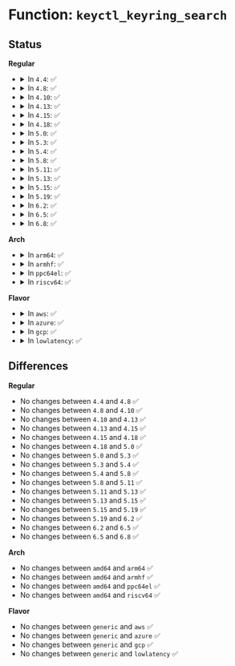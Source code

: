 # Function: <code>keyctl_keyring_search</code>

## Status
<b>Regular</b>
<ul>
<li>
<details>
<summary>In <code>4.4</code>: ✅</summary>

```c
long int keyctl_keyring_search(key_serial_t ringid, const char *_type, const char *_description, key_serial_t destringid);
```

**Collision:** Unique Global

**Inline:** No

**Transformation:** False

**Instances:**

```
In security/keys/keyctl.c (ffffffff813326b0)
Location: security/keys/keyctl.c:627
Inline: False
Direct callers:
  - security/keys/keyctl.c:SyS_keyctl
  - security/keys/compat.c:compat_SyS_keyctl
```
**Symbols:**

```
ffffffff813326b0-ffffffff81332876: keyctl_keyring_search (STB_GLOBAL)
```
</details>
</li>
<li>
<details>
<summary>In <code>4.8</code>: ✅</summary>

```c
long int keyctl_keyring_search(key_serial_t ringid, const char *_type, const char *_description, key_serial_t destringid);
```

**Collision:** Unique Global

**Inline:** No

**Transformation:** False

**Instances:**

```
In security/keys/keyctl.c (ffffffff81367500)
Location: security/keys/keyctl.c:655
Inline: False
Direct callers:
  - security/keys/keyctl.c:SyS_keyctl
  - security/keys/compat.c:compat_SyS_keyctl
```
**Symbols:**

```
ffffffff81367500-ffffffff813676c6: keyctl_keyring_search (STB_GLOBAL)
```
</details>
</li>
<li>
<details>
<summary>In <code>4.10</code>: ✅</summary>

```c
long int keyctl_keyring_search(key_serial_t ringid, const char *_type, const char *_description, key_serial_t destringid);
```

**Collision:** Unique Global

**Inline:** No

**Transformation:** False

**Instances:**

```
In security/keys/keyctl.c (ffffffff8137dd20)
Location: security/keys/keyctl.c:655
Inline: False
Direct callers:
  - security/keys/keyctl.c:SyS_keyctl
  - security/keys/compat.c:compat_SyS_keyctl
```
**Symbols:**

```
ffffffff8137dd20-ffffffff8137dee6: keyctl_keyring_search (STB_GLOBAL)
```
</details>
</li>
<li>
<details>
<summary>In <code>4.13</code>: ✅</summary>

```c
long int keyctl_keyring_search(key_serial_t ringid, const char *_type, const char *_description, key_serial_t destringid);
```

**Collision:** Unique Global

**Inline:** No

**Transformation:** False

**Instances:**

```
In security/keys/keyctl.c (ffffffff81391b10)
Location: security/keys/keyctl.c:660
Inline: False
Direct callers:
  - security/keys/keyctl.c:SyS_keyctl
  - security/keys/compat.c:compat_SyS_keyctl
```
**Symbols:**

```
ffffffff81391b10-ffffffff81391cbb: keyctl_keyring_search (STB_GLOBAL)
```
</details>
</li>
<li>
<details>
<summary>In <code>4.15</code>: ✅</summary>

```c
long int keyctl_keyring_search(key_serial_t ringid, const char *_type, const char *_description, key_serial_t destringid);
```

**Collision:** Unique Global

**Inline:** No

**Transformation:** False

**Instances:**

```
In security/keys/keyctl.c (ffffffff813b7150)
Location: security/keys/keyctl.c:660
Inline: False
Direct callers:
  - security/keys/keyctl.c:SyS_keyctl
  - security/keys/compat.c:compat_SyS_keyctl
```
**Symbols:**

```
ffffffff813b7150-ffffffff813b72fb: keyctl_keyring_search (STB_GLOBAL)
```
</details>
</li>
<li>
<details>
<summary>In <code>4.18</code>: ✅</summary>

```c
long int keyctl_keyring_search(key_serial_t ringid, const char *_type, const char *_description, key_serial_t destringid);
```

**Collision:** Unique Global

**Inline:** No

**Transformation:** False

**Instances:**

```
In security/keys/keyctl.c (ffffffff813e7d50)
Location: security/keys/keyctl.c:660
Inline: False
Direct callers:
  - security/keys/keyctl.c:__ia32_sys_keyctl
  - security/keys/keyctl.c:__x64_sys_keyctl
  - security/keys/compat.c:__x32_compat_sys_keyctl
  - security/keys/compat.c:__ia32_compat_sys_keyctl
```
**Symbols:**

```
ffffffff813e7d50-ffffffff813e7f03: keyctl_keyring_search (STB_GLOBAL)
```
</details>
</li>
<li>
<details>
<summary>In <code>5.0</code>: ✅</summary>

```c
long int keyctl_keyring_search(key_serial_t ringid, const char *_type, const char *_description, key_serial_t destringid);
```

**Collision:** Unique Global

**Inline:** No

**Transformation:** False

**Instances:**

```
In security/keys/keyctl.c (ffffffff81402550)
Location: security/keys/keyctl.c:660
Inline: False
Direct callers:
  - security/keys/keyctl.c:__ia32_sys_keyctl
  - security/keys/keyctl.c:__x64_sys_keyctl
  - security/keys/compat.c:__x32_compat_sys_keyctl
  - security/keys/compat.c:__ia32_compat_sys_keyctl
```
**Symbols:**

```
ffffffff81402550-ffffffff81402703: keyctl_keyring_search (STB_GLOBAL)
```
</details>
</li>
<li>
<details>
<summary>In <code>5.3</code>: ✅</summary>

```c
long int keyctl_keyring_search(key_serial_t ringid, const char *_type, const char *_description, key_serial_t destringid);
```

**Collision:** Unique Global

**Inline:** No

**Transformation:** False

**Instances:**

```
In security/keys/keyctl.c (ffffffff8142f1a0)
Location: security/keys/keyctl.c:716
Inline: False
Direct callers:
  - security/keys/keyctl.c:__ia32_sys_keyctl
  - security/keys/keyctl.c:__x64_sys_keyctl
  - security/keys/compat.c:__x32_compat_sys_keyctl
  - security/keys/compat.c:__ia32_compat_sys_keyctl
```
**Symbols:**

```
ffffffff8142f1a0-ffffffff8142f354: keyctl_keyring_search (STB_GLOBAL)
```
</details>
</li>
<li>
<details>
<summary>In <code>5.4</code>: ✅</summary>

```c
long int keyctl_keyring_search(key_serial_t ringid, const char *_type, const char *_description, key_serial_t destringid);
```

**Collision:** Unique Global

**Inline:** No

**Transformation:** False

**Instances:**

```
In security/keys/keyctl.c (ffffffff81448f00)
Location: security/keys/keyctl.c:716
Inline: False
Direct callers:
  - security/keys/keyctl.c:__ia32_sys_keyctl
  - security/keys/keyctl.c:__x64_sys_keyctl
  - security/keys/compat.c:__x32_compat_sys_keyctl
  - security/keys/compat.c:__ia32_compat_sys_keyctl
```
**Symbols:**

```
ffffffff81448f00-ffffffff814490b4: keyctl_keyring_search (STB_GLOBAL)
```
</details>
</li>
<li>
<details>
<summary>In <code>5.8</code>: ✅</summary>

```c
long int keyctl_keyring_search(key_serial_t ringid, const char *_type, const char *_description, key_serial_t destringid);
```

**Collision:** Unique Global

**Inline:** No

**Transformation:** False

**Instances:**

```
In security/keys/keyctl.c (ffffffff8149a5a0)
Location: security/keys/keyctl.c:716
Inline: False
Direct callers:
  - security/keys/keyctl.c:__do_sys_keyctl
  - security/keys/compat.c:__do_compat_sys_keyctl
```
**Symbols:**

```
ffffffff8149a5a0-ffffffff8149a784: keyctl_keyring_search (STB_GLOBAL)
```
</details>
</li>
<li>
<details>
<summary>In <code>5.11</code>: ✅</summary>

```c
long int keyctl_keyring_search(key_serial_t ringid, const char *_type, const char *_description, key_serial_t destringid);
```

**Collision:** Unique Global

**Inline:** No

**Transformation:** False

**Instances:**

```
In security/keys/keyctl.c (ffffffff814b81d0)
Location: security/keys/keyctl.c:716
Inline: False
Direct callers:
  - security/keys/keyctl.c:__do_sys_keyctl
  - security/keys/compat.c:__do_compat_sys_keyctl
```
**Symbols:**

```
ffffffff814b81d0-ffffffff814b83b4: keyctl_keyring_search (STB_GLOBAL)
```
</details>
</li>
<li>
<details>
<summary>In <code>5.13</code>: ✅</summary>

```c
long int keyctl_keyring_search(key_serial_t ringid, const char *_type, const char *_description, key_serial_t destringid);
```

**Collision:** Unique Global

**Inline:** No

**Transformation:** False

**Instances:**

```
In security/keys/keyctl.c (ffffffff814be040)
Location: security/keys/keyctl.c:716
Inline: False
Direct callers:
  - security/keys/keyctl.c:__do_sys_keyctl
  - security/keys/compat.c:__do_compat_sys_keyctl
```
**Symbols:**

```
ffffffff814be040-ffffffff814be224: keyctl_keyring_search (STB_GLOBAL)
```
</details>
</li>
<li>
<details>
<summary>In <code>5.15</code>: ✅</summary>

```c
long int keyctl_keyring_search(key_serial_t ringid, const char *_type, const char *_description, key_serial_t destringid);
```

**Collision:** Unique Global

**Inline:** No

**Transformation:** False

**Instances:**

```
In security/keys/keyctl.c (ffffffff81516a60)
Location: security/keys/keyctl.c:716
Inline: False
Direct callers:
  - security/keys/keyctl.c:__do_sys_keyctl
  - security/keys/compat.c:__do_compat_sys_keyctl
```
**Symbols:**

```
ffffffff81516a60-ffffffff81516c44: keyctl_keyring_search (STB_GLOBAL)
```
</details>
</li>
<li>
<details>
<summary>In <code>5.19</code>: ✅</summary>

```c
long int keyctl_keyring_search(key_serial_t ringid, const char *_type, const char *_description, key_serial_t destringid);
```

**Collision:** Unique Global

**Inline:** No

**Transformation:** False

**Instances:**

```
In security/keys/keyctl.c (ffffffff815a9360)
Location: security/keys/keyctl.c:716
Inline: False
Direct callers:
  - security/keys/keyctl.c:__do_sys_keyctl
  - security/keys/compat.c:__do_compat_sys_keyctl
```
**Symbols:**

```
ffffffff815a9360-ffffffff815a9575: keyctl_keyring_search (STB_GLOBAL)
```
</details>
</li>
<li>
<details>
<summary>In <code>6.2</code>: ✅</summary>

```c
long int keyctl_keyring_search(key_serial_t ringid, const char *_type, const char *_description, key_serial_t destringid);
```

**Collision:** Unique Global

**Inline:** No

**Transformation:** False

**Instances:**

```
In security/keys/keyctl.c (ffffffff816535a0)
Location: security/keys/keyctl.c:716
Inline: False
Direct callers:
  - security/keys/keyctl.c:__do_sys_keyctl
  - security/keys/compat.c:__do_compat_sys_keyctl
```
**Symbols:**

```
ffffffff816535a0-ffffffff816537b5: keyctl_keyring_search (STB_GLOBAL)
```
</details>
</li>
<li>
<details>
<summary>In <code>6.5</code>: ✅</summary>

```c
long int keyctl_keyring_search(key_serial_t ringid, const char *_type, const char *_description, key_serial_t destringid);
```

**Collision:** Unique Global

**Inline:** No

**Transformation:** False

**Instances:**

```
In security/keys/keyctl.c (ffffffff8168bdb0)
Location: security/keys/keyctl.c:716
Inline: False
Direct callers:
  - security/keys/keyctl.c:__do_sys_keyctl
  - security/keys/compat.c:__do_compat_sys_keyctl
```
**Symbols:**

```
ffffffff8168bdb0-ffffffff8168bfc5: keyctl_keyring_search (STB_GLOBAL)
```
</details>
</li>
<li>
<details>
<summary>In <code>6.8</code>: ✅</summary>

```c
long int keyctl_keyring_search(key_serial_t ringid, const char *_type, const char *_description, key_serial_t destringid);
```

**Collision:** Unique Global

**Inline:** No

**Transformation:** False

**Instances:**

```
In security/keys/keyctl.c (ffffffff816c82b0)
Location: security/keys/keyctl.c:716
Inline: False
Direct callers:
  - security/keys/keyctl.c:__do_sys_keyctl
  - security/keys/compat.c:__do_compat_sys_keyctl
```
**Symbols:**

```
ffffffff816c82b0-ffffffff816c84c5: keyctl_keyring_search (STB_GLOBAL)
```
</details>
</li>
</ul>
<b>Arch</b>
<ul>
<li>
<details>
<summary>In <code>arm64</code>: ✅</summary>

```c
long int keyctl_keyring_search(key_serial_t ringid, const char *_type, const char *_description, key_serial_t destringid);
```

**Collision:** Unique Global

**Inline:** No

**Transformation:** False

**Instances:**

```
In security/keys/keyctl.c (ffff800010532a30)
Location: security/keys/keyctl.c:716
Inline: False
Direct callers:
  - security/keys/keyctl.c:__arm64_sys_keyctl
  - security/keys/compat.c:__arm64_compat_sys_keyctl
```
**Symbols:**

```
ffff800010532a30-ffff800010532bcc: keyctl_keyring_search (STB_GLOBAL)
```
</details>
</li>
<li>
<details>
<summary>In <code>armhf</code>: ✅</summary>

```c
long int keyctl_keyring_search(key_serial_t ringid, const char *_type, const char *_description, key_serial_t destringid);
```

**Collision:** Unique Global

**Inline:** No

**Transformation:** False

**Instances:**

```
In security/keys/keyctl.c (c06ea360)
Location: security/keys/keyctl.c:716
Inline: False
Direct callers:
  - security/keys/keyctl.c:__se_sys_keyctl
```
**Symbols:**

```
c06ea360-c06ea4f4: keyctl_keyring_search (STB_GLOBAL)
```
</details>
</li>
<li>
<details>
<summary>In <code>ppc64el</code>: ✅</summary>

```c
long int keyctl_keyring_search(key_serial_t ringid, const char *_type, const char *_description, key_serial_t destringid);
```

**Collision:** Unique Global

**Inline:** No

**Transformation:** False

**Instances:**

```
In security/keys/keyctl.c (c0000000006803b0)
Location: security/keys/keyctl.c:716
Inline: False
Direct callers:
  - security/keys/keyctl.c:__se_sys_keyctl
  - security/keys/compat.c:__se_compat_sys_keyctl
```
**Symbols:**

```
c0000000006803b0-c0000000006805d4: keyctl_keyring_search (STB_GLOBAL)
```
</details>
</li>
<li>
<details>
<summary>In <code>riscv64</code>: ✅</summary>

```c
long int keyctl_keyring_search(key_serial_t ringid, const char *_type, const char *_description, key_serial_t destringid);
```

**Collision:** Unique Global

**Inline:** No

**Transformation:** False

**Instances:**

```
In security/keys/keyctl.c (ffffffe000393284)
Location: security/keys/keyctl.c:716
Inline: False
Direct callers:
  - security/keys/keyctl.c:__se_sys_keyctl
```
**Symbols:**

```
ffffffe000393284-ffffffe0003933c0: keyctl_keyring_search (STB_GLOBAL)
```
</details>
</li>
</ul>
<b>Flavor</b>
<ul>
<li>
<details>
<summary>In <code>aws</code>: ✅</summary>

```c
long int keyctl_keyring_search(key_serial_t ringid, const char *_type, const char *_description, key_serial_t destringid);
```

**Collision:** Unique Global

**Inline:** No

**Transformation:** False

**Instances:**

```
In security/keys/keyctl.c (ffffffff814414e0)
Location: security/keys/keyctl.c:716
Inline: False
Direct callers:
  - security/keys/keyctl.c:__ia32_sys_keyctl
  - security/keys/keyctl.c:__x64_sys_keyctl
  - security/keys/compat.c:__x32_compat_sys_keyctl
  - security/keys/compat.c:__ia32_compat_sys_keyctl
```
**Symbols:**

```
ffffffff814414e0-ffffffff81441694: keyctl_keyring_search (STB_GLOBAL)
```
</details>
</li>
<li>
<details>
<summary>In <code>azure</code>: ✅</summary>

```c
long int keyctl_keyring_search(key_serial_t ringid, const char *_type, const char *_description, key_serial_t destringid);
```

**Collision:** Unique Global

**Inline:** No

**Transformation:** False

**Instances:**

```
In security/keys/keyctl.c (ffffffff81431f50)
Location: security/keys/keyctl.c:716
Inline: False
Direct callers:
  - security/keys/keyctl.c:__ia32_sys_keyctl
  - security/keys/keyctl.c:__x64_sys_keyctl
  - security/keys/compat.c:__x32_compat_sys_keyctl
  - security/keys/compat.c:__ia32_compat_sys_keyctl
```
**Symbols:**

```
ffffffff81431f50-ffffffff81432104: keyctl_keyring_search (STB_GLOBAL)
```
</details>
</li>
<li>
<details>
<summary>In <code>gcp</code>: ✅</summary>

```c
long int keyctl_keyring_search(key_serial_t ringid, const char *_type, const char *_description, key_serial_t destringid);
```

**Collision:** Unique Global

**Inline:** No

**Transformation:** False

**Instances:**

```
In security/keys/keyctl.c (ffffffff8143d680)
Location: security/keys/keyctl.c:716
Inline: False
Direct callers:
  - security/keys/keyctl.c:__ia32_sys_keyctl
  - security/keys/keyctl.c:__x64_sys_keyctl
  - security/keys/compat.c:__x32_compat_sys_keyctl
  - security/keys/compat.c:__ia32_compat_sys_keyctl
```
**Symbols:**

```
ffffffff8143d680-ffffffff8143d834: keyctl_keyring_search (STB_GLOBAL)
```
</details>
</li>
<li>
<details>
<summary>In <code>lowlatency</code>: ✅</summary>

```c
long int keyctl_keyring_search(key_serial_t ringid, const char *_type, const char *_description, key_serial_t destringid);
```

**Collision:** Unique Global

**Inline:** No

**Transformation:** False

**Instances:**

```
In security/keys/keyctl.c (ffffffff81454810)
Location: security/keys/keyctl.c:716
Inline: False
Direct callers:
  - security/keys/keyctl.c:__ia32_sys_keyctl
  - security/keys/keyctl.c:__x64_sys_keyctl
  - security/keys/compat.c:__x32_compat_sys_keyctl
  - security/keys/compat.c:__ia32_compat_sys_keyctl
```
**Symbols:**

```
ffffffff81454810-ffffffff814549c4: keyctl_keyring_search (STB_GLOBAL)
```
</details>
</li>
</ul>

## Differences
<b>Regular</b>
<ul>
<li>
No changes between <code>4.4</code> and <code>4.8</code> ✅
</li>
<li>
No changes between <code>4.8</code> and <code>4.10</code> ✅
</li>
<li>
No changes between <code>4.10</code> and <code>4.13</code> ✅
</li>
<li>
No changes between <code>4.13</code> and <code>4.15</code> ✅
</li>
<li>
No changes between <code>4.15</code> and <code>4.18</code> ✅
</li>
<li>
No changes between <code>4.18</code> and <code>5.0</code> ✅
</li>
<li>
No changes between <code>5.0</code> and <code>5.3</code> ✅
</li>
<li>
No changes between <code>5.3</code> and <code>5.4</code> ✅
</li>
<li>
No changes between <code>5.4</code> and <code>5.8</code> ✅
</li>
<li>
No changes between <code>5.8</code> and <code>5.11</code> ✅
</li>
<li>
No changes between <code>5.11</code> and <code>5.13</code> ✅
</li>
<li>
No changes between <code>5.13</code> and <code>5.15</code> ✅
</li>
<li>
No changes between <code>5.15</code> and <code>5.19</code> ✅
</li>
<li>
No changes between <code>5.19</code> and <code>6.2</code> ✅
</li>
<li>
No changes between <code>6.2</code> and <code>6.5</code> ✅
</li>
<li>
No changes between <code>6.5</code> and <code>6.8</code> ✅
</li>
</ul>
<b>Arch</b>
<ul>
<li>
No changes between <code>amd64</code> and <code>arm64</code> ✅
</li>
<li>
No changes between <code>amd64</code> and <code>armhf</code> ✅
</li>
<li>
No changes between <code>amd64</code> and <code>ppc64el</code> ✅
</li>
<li>
No changes between <code>amd64</code> and <code>riscv64</code> ✅
</li>
</ul>
<b>Flavor</b>
<ul>
<li>
No changes between <code>generic</code> and <code>aws</code> ✅
</li>
<li>
No changes between <code>generic</code> and <code>azure</code> ✅
</li>
<li>
No changes between <code>generic</code> and <code>gcp</code> ✅
</li>
<li>
No changes between <code>generic</code> and <code>lowlatency</code> ✅
</li>
</ul>
